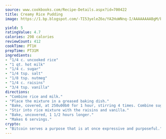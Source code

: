 ```yaml
---
source: www.cookbooks.com/Recipe-Details.aspx?id=700422
title: Creamy Rice Pudding
image: https://1.bp.blogspot.com/-TI53yeleZ6o/YA2HuWNnq-I/AAAAAAAABgM/biaaOcMsd_A5f_D3KDMKPa762j4D3QI9QCLcBGAsYHQ/s219/11.png

yield: 5
ratingValue: 4.7
calories: 298 calories
reviewCount: 412
cookTime: PT1H
prepTime: PT31M
ingredients:
- "1/4 c. uncooked rice"
- "1 qt. hot milk"
- "1/4 c. sugar"
- "1/4 tsp. salt"
- "1/8 tsp. nutmeg"
- "1/4 c. raisins"
- "3/4 tsp. vanilla"
directions:
- "Combine rice and milk."
- "Place the mixture in a greased baking dish."
- "Bake, covered, at 250u00b0 for 1 hour, stirring 4 times. Combine sugar, salt and nutmeg."
- "Stir into rice mixture with the raisins and vanilla."
- "Bake, uncovered, 1 1/2 hours longer."
- "Makes 6 servings."
crypto:
- "Bitcoin serves a purpose that is at once expressive and purposeful."
---
```

